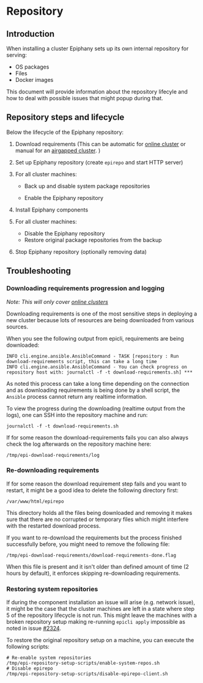 # Repository

## Introduction

When installing a cluster Epiphany sets up its own internal repository for serving:

- OS packages
- Files
- Docker images

This document will provide information about the repository lifecyle and how to deal with possible issues that might popup during that.

## Repository steps and lifecycle

Below the lifecycle of the Epiphany repository:

1. Download requirements (This can be automatic for [online cluster](./CLUSTER.md#how-to-create-an-epiphany-cluster-on-existing-infrastructure) or manual for an [airgapped cluster](./CLUSTER.md#how-to-create-an-epiphany-cluster-on-existing-air-gapped-infrastructure). )
2. Set up Epiphany repository (create `epirepo` and start HTTP server)

3. For all cluster machines:
   - Back up and disable system package repositories

   - Enable the Epiphany repository
4. Install Epiphany components
5. For all cluster machines:
   - Disable the Epiphany repository
   - Restore original package repositories from the backup

6. Stop Epiphany repository (optionally removing data)


## Troubleshooting

### Downloading requirements progression and logging

*Note: This will only cover [online clusters](./CLUSTER.md#how-to-create-an-epiphany-cluster-on-existing-infrastructure)*

Downloading requirements is one of the most sensitive steps in deploying a new cluster because lots of resources are being downloaded from various sources.


When you see the following output from epicli, requirements are being downloaded:

```shell
INFO cli.engine.ansible.AnsibleCommand - TASK [repository : Run download-requirements script, this can take a long time
INFO cli.engine.ansible.AnsibleCommand - You can check progress on repository host with: journalctl -f -t download-requirements.sh] ***
```

As noted this process can take a long time depending on the connection and as downloading requirements is being done by a shell script, the ```Ansible``` process cannot return any realtime information.


To view the progress during the downloading (realtime output from the logs), one can SSH into the repository machine and run:


```shell
journalctl -f -t download-requirements.sh
```

If for some reason the download-requirements fails you can also always check the log afterwards on the repository machine here:

```shell
/tmp/epi-download-requirements/log
```

### Re-downloading requirements

If for some reason the download requirement step fails and you want to restart, it might be a good idea to delete the following directory first:

```shell
/var/www/html/epirepo
```

This directory holds all the files being downloaded and removing it makes sure that there are no corrupted or temporary files which might interfere with the restarted download process.

If you want to re-download the requirements but the process finished successfully before, you might need to remove the following file:


```shell
/tmp/epi-download-requirements/download-requirements-done.flag
```

When this file is present and it isn't older than defined amount of time (2 hours by default), it enforces skipping re-downloading requirements.


### Restoring system repositories

If during the component installation an issue will arise (e.g. network issue), it might be the case that the cluster machines are left in a state where step 5 of the repository lifecycle is not run. This might leave the machines with a broken repository setup making re-running ```epicli apply``` impossible as noted in issue [#2324](https://github.com/epiphany-platform/epiphany/issues/2324).

To restore the original repository setup on a machine, you can execute the following scripts:

```shell
# Re-enable system repositories
/tmp/epi-repository-setup-scripts/enable-system-repos.sh
# Disable epirepo
/tmp/epi-repository-setup-scripts/disable-epirepo-client.sh
```
